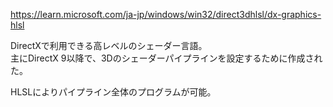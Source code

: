 https://learn.microsoft.com/ja-jp/windows/win32/direct3dhlsl/dx-graphics-hlsl

DirectXで利用できる高レベルのシェーダー言語。  
主にDirectX 9以降で、3Dのシェーダーパイプラインを設定するために作成された。

HLSLによりパイプライン全体のプログラムが可能。